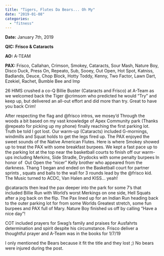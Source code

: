 ```yaml
---
title: "Tigers, Flutes Da Bears... Oh My"
date: "2019-01-08"
categories: 
  - "fitness"
---
```


**Date:** January 7th, 2019

**QIC: Frisco & Cataracts** 

**AO:** A-TEAM

**PAX:** Frisco, Callahan, Crimson, Smokey, Cataracts, Sour Mash, Nature Boy, Disco Duck, Press On, Repeato, Sub, Sooey, Out Open, Hot Spot, Katniss, Badlands, Deuce, Chop Block, Hotty Toddy, Kenny, Two Factor, Lawn Dart, Ezekiel, Rachet, Bumble Bee and Imp

26 HIMS crushed a co-Q Billie Buster (Cataracts and Frisco) at A-Team as we welcomed back the Tiger @crimsom who predicted he would “Try” and keep up, but delivered an all-out effort and did more than try. Great to have you back Crim!

After respecting the flag and @frisco intros, we mosey’d Through the woods a bit based on my vast knowledge of Apex Community park (Thanks @repeato for picking up my phone) finally reaching the first parking lot. Truth be told I got lost. Our warm-up (Cataracts) included G-mornings, windmills and Squat holds to get the legs fired up. The PAX enjoyed the sweet sounds of the Native American Flutes. Here is where Smokey showed up to treat the PAX with some breakfast burpees. We kept a fast pace up to the parking lot at the top near the basketball courts to finish off our warm-ups including Merkins, Side Stradle, Drydocks with some penalty burpees In honor of  Out Open the “nicer” Kelly brother who appeared from the darkness. Thang 1 began and ended on the Basketball court for partner sprints , squats and balls to the wall for 3 rounds lead by the @frisco kid. The Music turned to ACDC, Van Halen and KISS... yeah!

@cataracts then lead the pax deeper into the park for some 7’s that included Billie Run with World’s worst Merkings on one side, Hell Squats after a jog back on the flip. The Pax lined up for an Indian Run heading back to the outer parking lot for from some Worlds Greatest stretch, some fun burpees and PAX full of Mary. Nature Boy finished us off by calling “Have a nice day”!

COT included prayers for Swag’s family and praises for Ausfahrts determination and spirit despite his circumstance. Frisco deliver a thoughtful prayer and A-Team was in the books for 1/7/19

I only mentioned the Bears because it fit the title and they lost ;) No bears were injured during the post.
